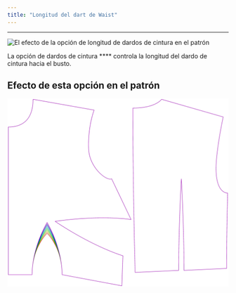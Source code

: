 ```yaml
---
title: "Longitud del dart de Waist"
---
```


---

![El efecto de la opción de longitud de dardos de cintura en el patrón](sample.png)

La opción de dardos de cintura **** controla la longitud del dardo de cintura hacia el busto.

## Efecto de esta opción en el patrón

![Esta imagen muestra el efecto de esta opción superponiendo varias variantes que tienen un valor diferente para esta opción](bella_waistdartlength_sample.svg "Efecto de esta opción en el patrón")
